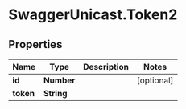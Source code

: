 # SwaggerUnicast.Token2

## Properties

Name | Type | Description | Notes
------------ | ------------- | ------------- | -------------
**id** | **Number** |  | [optional] 
**token** | **String** |  | 


